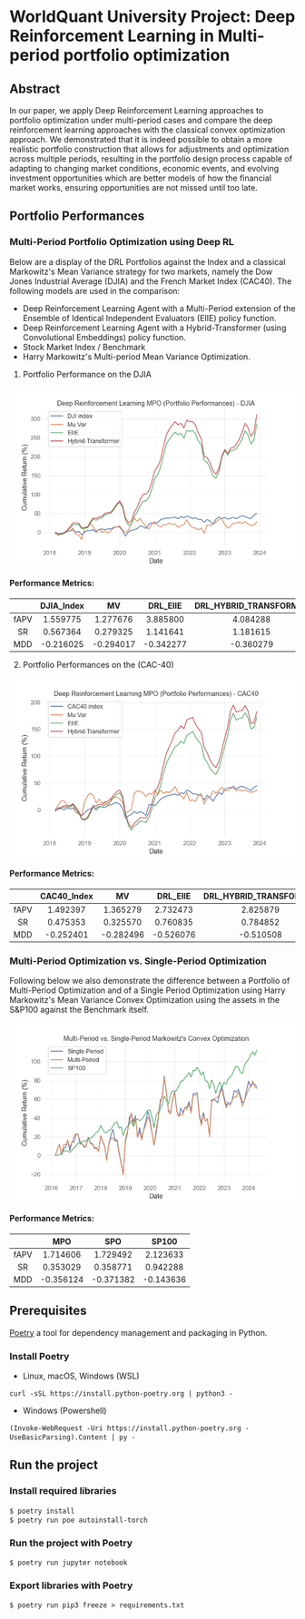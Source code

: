 # WorldQuant University Project: Deep Reinforcement Learning in Multi-period portfolio optimization

## Abstract
   
In our paper, we apply Deep Reinforcement Learning approaches to portfolio optimization under multi-period cases and compare the deep reinforcement learning approaches with the classical convex optimization approach. We demonstrated that it is indeed possible to obtain a more realistic portfolio construction that allows for adjustments and optimization across multiple periods, resulting in the portfolio design process capable of adapting to changing market conditions, economic events, and evolving investment opportunities which are better models of how the financial market works, ensuring opportunities are not missed until too late.

## Portfolio Performances

### Multi-Period Portfolio Optimization using Deep RL
Below are a display of the DRL Portfolios against the Index and a classical Markowitz's Mean Variance strategy for two markets, namely the Dow Jones Industrial Average (DJIA) and the French Market Index (CAC40). The following models are used in the comparison:
- Deep Reinforcement Learning Agent with a Multi-Period extension of the Ensemble of Identical Independent Evaluators (EIIE) policy function.
- Deep Reinforcement Learning Agent with a Hybrid-Transformer (using Convolutional Embeddings) policy function.
- Stock Market Index / Benchmark
- Harry Markowitz's Multi-period Mean Variance Optimization.

1. Portfolio Performance on the DJIA

<img title="DJIA" alt="" src="src/results/portfolio_performances/djia_performances.png">

#### Performance Metrics:

|  | DJIA_Index |	MV | DRL_EIIE | DRL_HYBRID_TRANSFORMER |
| :----: | :----: | :--: | :------: | :-------: |
| fAPV |	1.559775 |	1.277676 | 3.885800 | 4.084288 |
| SR |	0.567364 |	0.279325 | 1.141641 | 1.181615 |
| MDD |	-0.216025 |	-0.294017 | -0.342277 | -0.360279 |


2. Portfolio Performances on the (CAC-40)

<img title="CAC40" alt="" src="src/results/portfolio_performances/cac40_performances.png">

#### Performance Metrics:

|  | CAC40_Index |	MV | DRL_EIIE | DRL_HYBRID_TRANSFORMER |
| :----: | :----: | :--: | :------: | :-------: |
| fAPV |	1.492397 |	1.365279 | 2.732473 | 2.825879 |
| SR |	0.475353 |	0.325570 | 0.760835 | 0.784852 |
| MDD |	-0.252401 |	-0.282496 | -0.526076 | -0.510508 |


### Multi-Period Optimization vs. Single-Period Optimization
Following below we also demonstrate the difference between a Portfolio of Multi-Period Optimization and of a Single Period Optimization using Harry Markowitz's Mean Variance Convex Optimization using the assets in the S&P100 against the Benchmark itself.

<img title="MPO_VS_SPO" alt="" src="src/results/portfolio_performances/mpo_vs_spo.png">

#### Performance Metrics:

|   | MPO | SPO | SP100 |
| :----: | :----: | :--: | :------: | 
| fAPV | 1.714606 |	1.729492 |	2.123633 |
| SR | 0.353029 |	0.358771 |	0.942288 |
| MDD | -0.356124 |	-0.371382 |	-0.143636 |


## Prerequisites

[Poetry](https://python-poetry.org/docs/) a tool for dependency management and packaging in Python.

### Install Poetry

* Linux, macOS, Windows (WSL)

```
curl -sSL https://install.python-poetry.org | python3 -
```

* Windows (Powershell)

```
(Invoke-WebRequest -Uri https://install.python-poetry.org -UseBasicParsing).Content | py -
```

## Run the project

### Install required libraries

```
$ poetry install
$ poetry run poe autoinstall-torch
```

### Run the project with Poetry

```
$ poetry run jupyter notebook
```

### Export libraries with Poetry

```
$ poetry run pip3 freeze > requirements.txt
```